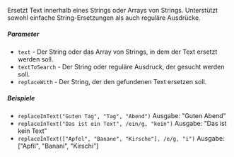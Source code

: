 Ersetzt Text innerhalb eines Strings oder Arrays von Strings. Unterstützt sowohl einfache String-Ersetzungen als auch reguläre Ausdrücke.

##### Parameter
* `text` - Der String oder das Array von Strings, in dem der Text ersetzt werden soll.
* `textToSearch` - Der String oder reguläre Ausdruck, der gesucht werden soll.
* `replaceWith` - Der String, der den gefundenen Text ersetzen soll.

##### Beispiele
* `replaceInText("Guten Tag", "Tag", "Abend")` Ausgabe: "Guten Abend"
* `replaceInText("Das ist ein Text", /ein/g, "kein")` Ausgabe: "Das ist kein Text"
* `replaceInText(["Apfel", "Banane", "Kirsche"], /e/g, "i")` Ausgabe: ["Apfil", "Banani", "Kirschi"] 
